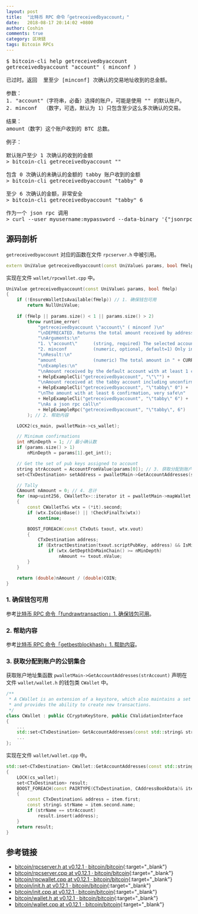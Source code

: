 ```yaml
---
layout: post
title:  "比特币 RPC 命令「getreceivedbyaccount」"
date:   2018-08-17 20:14:02 +0800
author: Coshin
comments: true
category: 区块链
tags: Bitcoin RPCs
---
```

<pre>
$ bitcoin-cli help getreceivedbyaccount
getreceivedbyaccount "account" ( minconf )

已过时。返回 <account> 里至少 [minconf] 次确认的交易地址收到的总金额。

参数：
1. "account"（字符串，必备）选择的账户，可能是使用 "" 的默认账户。
2. minconf  （数字，可选，默认为 1）只包含至少这么多次确认的交易。

结果：
amount（数字）这个账户收到的 BTC 总数。

例子：

默认账户至少 1 次确认的收到的金额
> bitcoin-cli getreceivedbyaccount ""

包含 0 次确认的未确认的金额的 tabby 账户收到的金额
> bitcoin-cli getreceivedbyaccount "tabby" 0

至少 6 次确认的金额，非常安全
> bitcoin-cli getreceivedbyaccount "tabby" 6

作为一个 json rpc 调用
> curl --user myusername:mypassword --data-binary '{"jsonrpc": "1.0", "id":"curltest", "method": "getreceivedbyaccount", "params": ["tabby", 6] }' -H 'content-type: text/plain;' http://127.0.0.1:8332/
</pre>

## 源码剖析

`getreceivedbyaccount` 对应的函数在文件 `rpcserver.h` 中被引用。

```cpp
extern UniValue getreceivedbyaccount(const UniValue& params, bool fHelp);
```

实现在文件 `wallet/rpcwallet.cpp` 中。

```cpp
UniValue getreceivedbyaccount(const UniValue& params, bool fHelp)
{
    if (!EnsureWalletIsAvailable(fHelp)) // 1. 确保钱包可用
        return NullUniValue;
    
    if (fHelp || params.size() < 1 || params.size() > 2)
        throw runtime_error(
            "getreceivedbyaccount \"account\" ( minconf )\n"
            "\nDEPRECATED. Returns the total amount received by addresses with <account> in transactions with at least [minconf] confirmations.\n"
            "\nArguments:\n"
            "1. \"account\"      (string, required) The selected account, may be the default account using \"\".\n"
            "2. minconf          (numeric, optional, default=1) Only include transactions confirmed at least this many times.\n"
            "\nResult:\n"
            "amount              (numeric) The total amount in " + CURRENCY_UNIT + " received for this account.\n"
            "\nExamples:\n"
            "\nAmount received by the default account with at least 1 confirmation\n"
            + HelpExampleCli("getreceivedbyaccount", "\"\"") +
            "\nAmount received at the tabby account including unconfirmed amounts with zero confirmations\n"
            + HelpExampleCli("getreceivedbyaccount", "\"tabby\" 0") +
            "\nThe amount with at least 6 confirmation, very safe\n"
            + HelpExampleCli("getreceivedbyaccount", "\"tabby\" 6") +
            "\nAs a json rpc call\n"
            + HelpExampleRpc("getreceivedbyaccount", "\"tabby\", 6")
        ); // 2. 帮助内容

    LOCK2(cs_main, pwalletMain->cs_wallet);

    // Minimum confirmations
    int nMinDepth = 1; // 最小确认数
    if (params.size() > 1)
        nMinDepth = params[1].get_int();

    // Get the set of pub keys assigned to account
    string strAccount = AccountFromValue(params[0]); // 3. 获取分配到账户的公钥集合
    set<CTxDestination> setAddress = pwalletMain->GetAccountAddresses(strAccount);

    // Tally
    CAmount nAmount = 0; // 4. 总计
    for (map<uint256, CWalletTx>::iterator it = pwalletMain->mapWallet.begin(); it != pwalletMain->mapWallet.end(); ++it)
    {
        const CWalletTx& wtx = (*it).second;
        if (wtx.IsCoinBase() || !CheckFinalTx(wtx))
            continue;

        BOOST_FOREACH(const CTxOut& txout, wtx.vout)
        {
            CTxDestination address;
            if (ExtractDestination(txout.scriptPubKey, address) && IsMine(*pwalletMain, address) && setAddress.count(address))
                if (wtx.GetDepthInMainChain() >= nMinDepth)
                    nAmount += txout.nValue;
        }
    }

    return (double)nAmount / (double)COIN;
}
```

### 1. 确保钱包可用

参考[比特币 RPC 命令「fundrawtransaction」1. 确保钱包可用](/blog/2018/07/bitcoin-rpc-fundrawtransaction.html#1-确保钱包可用)。

### 2. 帮助内容

参考[比特币 RPC 命令「getbestblockhash」1. 帮助内容](/blog/2018/05/bitcoin-rpc-getbestblockhash.html#1-帮助内容)。

### 3. 获取分配到账户的公钥集合

获取账户地址集函数 `pwalletMain->GetAccountAddresses(strAccount)` 声明在文件 `wallet/wallet.h` 的钱包类 `CWallet` 中。

```cpp
/** 
 * A CWallet is an extension of a keystore, which also maintains a set of transactions and balances,
 * and provides the ability to create new transactions.
 */
class CWallet : public CCryptoKeyStore, public CValidationInterface
{
    ...
    std::set<CTxDestination> GetAccountAddresses(const std::string& strAccount) const;
    ...
};
```

实现在文件 `wallet/wallet.cpp` 中。

```cpp
std::set<CTxDestination> CWallet::GetAccountAddresses(const std::string& strAccount) const
{
    LOCK(cs_wallet);
    set<CTxDestination> result;
    BOOST_FOREACH(const PAIRTYPE(CTxDestination, CAddressBookData)& item, mapAddressBook)
    {
        const CTxDestination& address = item.first;
        const string& strName = item.second.name;
        if (strName == strAccount)
            result.insert(address);
    }
    return result;
}
```

## 参考链接

* [bitcoin/rpcserver.h at v0.12.1 · bitcoin/bitcoin](https://github.com/bitcoin/bitcoin/blob/v0.12.1/src/rpcserver.h){:target="_blank"}
* [bitcoin/rpcserver.cpp at v0.12.1 · bitcoin/bitcoin](https://github.com/bitcoin/bitcoin/blob/v0.12.1/src/rpcserver.cpp){:target="_blank"}
* [bitcoin/rpcwallet.cpp at v0.12.1 · bitcoin/bitcoin](https://github.com/bitcoin/bitcoin/blob/v0.12.1/src/wallet/rpcwallet.cpp){:target="_blank"}
* [bitcoin/init.h at v0.12.1 · bitcoin/bitcoin](https://github.com/bitcoin/bitcoin/blob/v0.12.1/src/init.h){:target="_blank"}
* [bitcoin/init.cpp at v0.12.1 · bitcoin/bitcoin](https://github.com/bitcoin/bitcoin/blob/v0.12.1/src/init.cpp){:target="_blank"}
* [bitcoin/wallet.h at v0.12.1 · bitcoin/bitcoin](https://github.com/bitcoin/bitcoin/blob/v0.12.1/src/wallet/wallet.h){:target="_blank"}
* [bitcoin/wallet.cpp at v0.12.1 · bitcoin/bitcoin](https://github.com/bitcoin/bitcoin/blob/v0.12.1/src/wallet/wallet.cpp){:target="_blank"}
